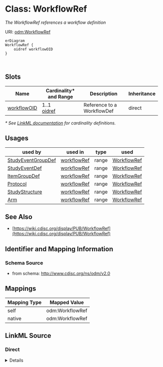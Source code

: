 # Class: WorkflowRef

_The WorkflowRef references a workflow definition_




URI: [odm:WorkflowRef](http://www.cdisc.org/ns/odm/v2.0/WorkflowRef)


```mermaid
erDiagram
WorkflowRef {
    oidref workflowOID  
}



```



<!-- no inheritance hierarchy -->


## Slots

| Name | Cardinality* and Range | Description | Inheritance |
| ---  | --- | --- | --- |
| [workflowOID](workflowOID.md) | 1..1 <br/> [oidref](oidref.md) | Reference to a WorkflowDef | direct |

_* See [LinkML documentation](https://linkml.io/linkml/schemas/slots.html#slot-cardinality) for cardinality definitions._




## Usages

| used by | used in | type | used |
| ---  | --- | --- | --- |
| [StudyEventGroupDef](StudyEventGroupDef.md) | [workflowRef](workflowRef.md) | range | [WorkflowRef](WorkflowRef.md) |
| [StudyEventDef](StudyEventDef.md) | [workflowRef](workflowRef.md) | range | [WorkflowRef](WorkflowRef.md) |
| [ItemGroupDef](ItemGroupDef.md) | [workflowRef](workflowRef.md) | range | [WorkflowRef](WorkflowRef.md) |
| [Protocol](Protocol.md) | [workflowRef](workflowRef.md) | range | [WorkflowRef](WorkflowRef.md) |
| [StudyStructure](StudyStructure.md) | [workflowRef](workflowRef.md) | range | [WorkflowRef](WorkflowRef.md) |
| [Arm](Arm.md) | [workflowRef](workflowRef.md) | range | [WorkflowRef](WorkflowRef.md) |






## See Also

* [https://wiki.cdisc.org/display/PUB/WorkflowRef](https://wiki.cdisc.org/display/PUB/WorkflowRef)

## Identifier and Mapping Information







### Schema Source


* from schema: http://www.cdisc.org/ns/odm/v2.0





## Mappings

| Mapping Type | Mapped Value |
| ---  | ---  |
| self | odm:WorkflowRef |
| native | odm:WorkflowRef |





## LinkML Source

<!-- TODO: investigate https://stackoverflow.com/questions/37606292/how-to-create-tabbed-code-blocks-in-mkdocs-or-sphinx -->

### Direct

<details>
```yaml
name: WorkflowRef
description: The WorkflowRef references a workflow definition
from_schema: http://www.cdisc.org/ns/odm/v2.0
see_also:
- https://wiki.cdisc.org/display/PUB/WorkflowRef
rank: 1000
slots:
- workflowOID
slot_usage:
  workflowOID:
    name: workflowOID
    description: Reference to a WorkflowDef
    comments:
    - 'Required

      range: oidref

      Must match the OID of a WorkflowDef child element of this MetaDataVersion.'
    domain_of:
    - WorkflowRef
    range: oidref
    required: true
class_uri: odm:WorkflowRef

```
</details>

### Induced

<details>
```yaml
name: WorkflowRef
description: The WorkflowRef references a workflow definition
from_schema: http://www.cdisc.org/ns/odm/v2.0
see_also:
- https://wiki.cdisc.org/display/PUB/WorkflowRef
rank: 1000
slot_usage:
  workflowOID:
    name: workflowOID
    description: Reference to a WorkflowDef
    comments:
    - 'Required

      range: oidref

      Must match the OID of a WorkflowDef child element of this MetaDataVersion.'
    domain_of:
    - WorkflowRef
    range: oidref
    required: true
attributes:
  workflowOID:
    name: workflowOID
    description: Reference to a WorkflowDef
    comments:
    - 'Required

      range: oidref

      Must match the OID of a WorkflowDef child element of this MetaDataVersion.'
    from_schema: http://www.cdisc.org/ns/odm/v2.0
    rank: 1000
    alias: workflowOID
    owner: WorkflowRef
    domain_of:
    - WorkflowRef
    range: oidref
    required: true
class_uri: odm:WorkflowRef

```
</details>